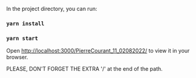 In the project directory, you can run:

### `yarn install`

### `yarn start`

Open [http://localhost:3000/PierreCourant_11_02082022/](http://localhost:3000/PierreCourant_11_02082022/) to view it in your browser.

PLEASE, DON'T FORGET THE EXTRA '/' at the end of the path.
